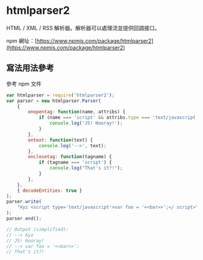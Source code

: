 # htmlparser2

HTML / XML / RSS 解析器。解析器可以處理流並提供回調接口。

npm 網址：[https://www.npmjs.com/package/htmlparser2](https://www.npmjs.com/package/htmlparser2)

## 寫法用法參考

參考 npm 文件

```js
var htmlparser = require('htmlparser2');
var parser = new htmlparser.Parser(
	{
		onopentag: function(name, attribs) {
			if (name === 'script' && attribs.type === 'text/javascript') {
				console.log('JS! Hooray!');
			}
		},
		ontext: function(text) {
			console.log('-->', text);
		},
		onclosetag: function(tagname) {
			if (tagname === 'script') {
				console.log("That's it?!");
			}
		},
	},
	{ decodeEntities: true }
);
parser.write(
	"Xyz <script type='text/javascript'>var foo = '<<bar>>';</ script>"
);
parser.end();

// Output (simplified):
// --> Xyz
// JS! Hooray!
// --> var foo = '<<bar>>';
// That's it?!
```
